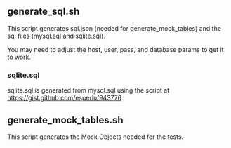 
## generate_sql.sh
This script generates sql.json (needed for generate_mock_tables) and the sql files (mysql.sql and sqlite.sql).

You may need to adjust the host, user, pass, and database params to get it to work.

### sqlite.sql
sqlite.sql is generated from mysql.sql using the script at https://gist.github.com/esperlu/943776

## generate_mock_tables.sh
This script generates the Mock Objects needed for the tests.